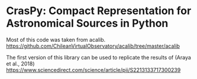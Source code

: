 # CrasPy: Compact Representation for Astronomical Sources in Python

Most of this code was taken from acalib.
https://github.com/ChileanVirtualObservatory/acalib/tree/master/acalib

The first version of this library can be used to replicate the results of (Araya et al., 2018)
https://www.sciencedirect.com/science/article/pii/S2213133717300239

